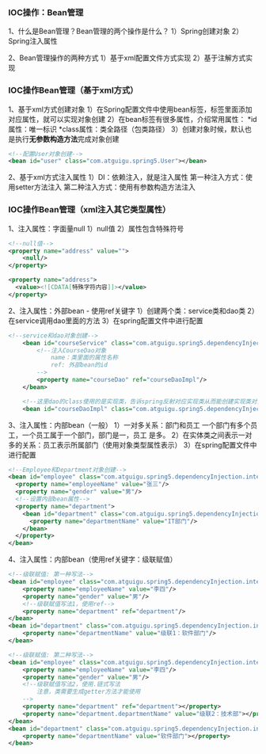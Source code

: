 ### IOC操作：Bean管理

1、什么是Bean管理？Bean管理的两个操作是什么？
	1）Spring创建对象
	2）Spring注入属性

2、Bean管理操作的两种方式
	1）基于xml配置文件方式实现
	2）基于注解方式实现



### IOC操作Bean管理（基于xml方式）

1、基于xml方式创建对象
	1）在Spring配置文件中使用bean标签，标签里面添加对应属性，就可以实现对象创建
	2）在bean标签有很多属性，介绍常用属性：
		*id属性：唯一标识
		*class属性：类全路径（包类路径）
	3）创建对象时候，默认也是执行**无参数构造方法**完成对象创建

```xml
<!--配置User对象创建-->
<bean id="user" class="com.atguigu.spring5.User"></bean>
```

2、基于xml方式注入属性
	1）DI：依赖注入，就是注入属性
		第一种注入方式：使用setter方法注入
		第二种注入方式：使用有参数构造方法注入



### IOC操作Bean管理（xml注入其它类型属性）

1、注入属性：字面量null
	1）null值
	2）属性包含特殊符号

```xml
<!--null值-->
<property name="address" value="">
	<null/>
</property>

<property name="address">
  <value><![CDATA[特殊字符内容]]></value>
</property>
```

2、注入属性：外部bean - 使用ref关键字
	1）创建两个类：service类和dao类
	2）在service调用dao里面的方法
	3）在spring配置文件中进行配置

```xml
<!--service和dao对象创建-->
    <bean id="courseService" class="com.atguigu.spring5.dependencyInjection.externalBean.service.CourseService">
        <!--注入CourseDao对象
            name：类里面的属性名称
            ref: 外部bean的id
        -->
        <property name="courseDao" ref="courseDaoImpl"/>
    </bean>

    <!--这里dao的class使用的是实现类，告诉spring反射对应实现类从而能创建实现类对象-->
    <bean id="courseDaoImpl" class="com.atguigu.spring5.dependencyInjection.externalBean.dao.CourseDaoImpl"></bean>
```

3、注入属性：内部bean（一般）
	1）一对多关系：部门和员工
		一个部门有多个员工，一个员工属于一个部门，部门是一，员工 是多。
	2）在实体类之间表示一对多的关系：员工表示所属部门（使用对象类型属性表示）
	3）在spring配置文件中进行配置

```xml
<!--Employee和Department对象创建-->
<bean id="employee" class="com.atguigu.spring5.dependencyInjection.internalBean.entity.Employee">
  <property name="employeeName" value="张三"/>
  <property name="gender" value="男"/>
  <!--设置内部bean属性-->
  <property name="department">
    <bean id="department" class="com.atguigu.spring5.dependencyInjection.internalBean.entity.Department">
      <property name="departmentName" value="IT部门"/>
    </bean>
  </property>
</bean>
```

4、注入属性：内部bean（使用ref关键字：级联赋值）

```xml
<!--级联赋值: 第一种写法-->
<bean id="employee" class="com.atguigu.spring5.dependencyInjection.internalBean.entity.Employee">
    <property name="employeeName" value="李四"/>
    <property name="gender" value="男"/>
    <!--级联赋值写法1，使用ref-->
    <property name="department" ref="department"/>
</bean>
<bean id="department" class="com.atguigu.spring5.dependencyInjection.internalBean.entity.Department">
    <property name="departmentName" value="级联1：软件部门"/>
</bean>
```

```xml
<!--级联赋值: 第二种写法-->
<bean id="employee" class="com.atguigu.spring5.dependencyInjection.internalBean.entity.Employee">
    <property name="employeeName" value="李四"/>
    <property name="gender" value="男"/>
    <!--级联赋值写法2，使用.链式写法
        注意，类需要生成getter方法才能使用
    -->
    <property name="department" ref="department"></property>
    <property name="department.departmentName" value="级联2：技术部"></property>
</bean>
<bean id="department" class="com.atguigu.spring5.dependencyInjection.internalBean.entity.Department">
    <property name="departmentName" value="软件部门"></property>
</bean>
```

